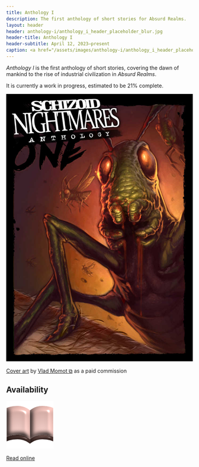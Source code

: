 ```yaml
---
title: Anthology I
description: The first anthology of short stories for Absurd Realms.
layout: header
header: anthology-i/anthology_i_header_placeholder_blur.jpg
header-title: Anthology I
header-subtitle: April 12, 2023–present
caption: <a href="/assets/images/anthology-i/anthology_i_header_placeholder.jpg" target="_blank">A.I. placeholder artwork</a> generated using <a href="https://creator.nightcafe.studio/creation/QqG1jOIrrGpH3ZaFKyoh" target="_blank">NightCafe Stable Diffusion v1.5 ⧉</a> — <a href="https://creativecommons.org/publicdomain/zero/1.0/" target="_blank">CC0 1.0 ⧉</a>
---
```


*Anthology I* is the first anthology of short stories, covering the dawn of mankind to the rise of industrial civilization in *Absurd Realms*.

It is currently a work in progress, estimated to be 21% complete.

<img src="/assets/images/anthology-i/anthology_i_med.jpg" alt="Anthology I cover">
<div class="caption"><p><a href="/assets/images/anthology-i/anthology_i.jpg" target="_blank">Cover art</a> by <a href="https://vladmomotart.tumblr.com/" target="_blank">Vlad Momot ⧉</a> as a paid commission</p></div>

## Availability
<div markdown=0>
    <a class="feature option" href="/anthology-i/contents/">
        <img src="/assets/images/ui/book.png">
        <div><p>Read online</p></div>
    </a>
</div>